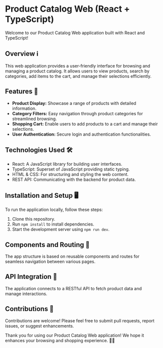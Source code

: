 # Product Catalog Web (React + TypeScript)

Welcome to our Product Catalog Web application built with React and TypeScript!

## Overview ℹ️
This web application provides a user-friendly interface for browsing and managing a product catalog. It allows users to view products, search by categories, add items to the cart, and manage their selections efficiently.

## Features 🚀
- **Product Display:** Showcase a range of products with detailed information.
- **Category Filters:** Easy navigation through product categories for streamlined browsing.
- **Shopping Cart:** Enable users to add products to a cart and manage their selections.
- **User Authentication:** Secure login and authentication functionalities.

## Technologies Used 🛠️
- React: A JavaScript library for building user interfaces.
- TypeScript: Superset of JavaScript providing static typing.
- HTML & CSS: For structuring and styling the web content.
- REST API: Communicating with the backend for product data.

## Installation and Setup 🖥️
To run the application locally, follow these steps:
1. Clone this repository.
2. Run `npm install` to install dependencies.
3. Start the development server using `npm run dev`.

## Components and Routing 🧩
The app structure is based on reusable components and routes for seamless navigation between various pages.

## API Integration 🔗
The application connects to a RESTful API to fetch product data and manage interactions.

## Contributions 🤝
Contributions are welcome! Please feel free to submit pull requests, report issues, or suggest enhancements.

Thank you for using our Product Catalog Web application! We hope it enhances your browsing and shopping experience. 🛒🌟
